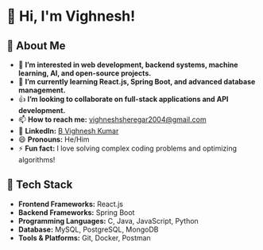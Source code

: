 # 👋 **Hi, I'm Vighnesh!**

## 🚀 **About Me**
- 👀 **I’m interested in web development, backend systems, machine learning, AI, and open-source projects.**
- 🌱 **I’m currently learning React.js, Spring Boot, and advanced database management.**
- 👍 **I’m looking to collaborate on full-stack applications and API development.**
- 📫 **How to reach me:** vighneshsheregar2004@gmail.com
- 🔗 **LinkedIn:** [B Vighnesh Kumar](https://www.linkedin.com/in/b-vighnesh-kumar/)
- 😄 **Pronouns:** He/Him
- ⚡ **Fun fact:** I love solving complex coding problems and optimizing algorithms!

## 🔧 **Tech Stack**
- **Frontend Frameworks:** React.js
- **Backend Frameworks:** Spring Boot
- **Programming Languages:** C, Java, JavaScript, Python
- **Database:** MySQL, PostgreSQL, MongoDB
- **Tools & Platforms:** Git, Docker, Postman
